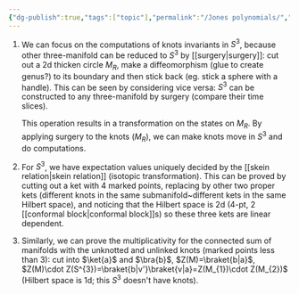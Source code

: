 ```yaml
---
{"dg-publish":true,"tags":["topic"],"permalink":"/Jones polynomials/","dgPassFrontmatter":true,"created":"2024-11-26T08:11:15.085+01:00","updated":"2025-04-30T12:35:36.677+02:00"}
---
```



1. We can focus on the computations of knots invariants in $S^{3}$, because other three-manifold can be reduced to $S^{3}$ by [[surgery\|surgery]]: cut out a 2d thicken circle $M_{R}$, make a diffeomorphism (glue to create genus?) to its boundary and then stick back (eg. stick a sphere with a handle). This can be seen by considering vice versa: $S^{3}$ can be constructed to any three-manifold by surgery (compare their time slices).

    This operation results in a transformation on the states on  $M_{R}$. By applying surgery to the knots ($M_{R}$), we can make knots move in  $S^{3}$ and do computations.

2. For $S^{3}$, we have expectation values uniquely decided by the [[skein relation\|skein relation]] (isotopic transformation). This can be proved by cutting out a ket with 4 marked points, replacing by other two proper kets (different knots in the same submanifold~different kets in the same Hilbert space), and noticing that the Hilbert space is 2d (4-pt, 2 [[conformal block\|conformal block]]s) so these three kets are linear dependent.

3. Similarly, we can prove the multiplicativity for the connected sum of manifolds with the unknotted and unlinked knots (marked points less than 3): cut into $\ket{a}$ and $\bra{b}$, $Z(M)=\braket{b|a}$, $Z(M)\cdot Z(S^{3})=\braket{b|v'}\braket{v|a}=Z(M_{1})\cdot Z(M_{2})$ (Hilbert space is 1d; this $S^{3}$ doesn't have knots). 